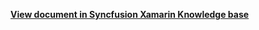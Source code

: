**[View document in Syncfusion Xamarin Knowledge base](https://www.syncfusion.com/kb/12154/how-to-bind-command-to-expander-in-itemtemplate-of-xamarin-forms-listview-sflistview)**
